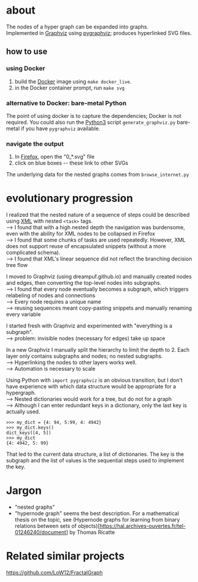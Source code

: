 # about
The nodes of a hyper graph can be expanded into graphs.   
Implemented in [Graphviz](https://graphviz.org/) using [pygraphviz](https://pygraphviz.github.io/); produces hyperlinked SVG files.

## how to use

### using Docker
1. build the [Docker](https://www.docker.com/) image using `make docker_live`.
1. in the Docker container prompt, run `make svg`
### alternative to Docker: bare-metal Python
The point of using docker is to capture the dependencies; Docker is not required. You could also run the [Python3](https://www.python.org/downloads/) script `generate_graphviz.py` bare-metal if you have `pygraphviz` available.
### navigate the output
1. In [Firefox](https://www.mozilla.org/en-US/firefox/new/), open the "0_*.svg" file
1. click on blue boxes -- these link to other SVGs

The underlying data for the nested graphs comes from `browse_internet.py`

# evolutionary progression


I realized that the nested nature of a sequence of steps could be described using [XML](https://en.wikipedia.org/wiki/XML) with nested `<task>` tags.   
--> I found that with a high nested depth the navigation was burdensome, even with the ability for XML nodes to be collapsed in Firefox   
--> I found that some chunks of tasks are used repeatedly. However, XML does not support reuse of encapsulated snippets (without a more complicated schema).   
--> I found that XML's linear sequence did not reflect the branching decision tree flow

I moved to Graphviz (using dreampuf.github.io) and manually created nodes and edges, then converting the top-level nodes into subgraphs.    
--> I found that every node eventually becomes a subgraph, which triggers relabeling of nodes and connections   
--> Every node requires a unique name    
--> reusing sequences meant copy-pasting snippets and manually renaming every variable

I started fresh with Graphviz and experimented with "everything is a subgraph".   
--> problem: invisible nodes (necessary for edges) take up space

In a new Graphviz I manually split the hierarchy to limit the depth to 2. Each layer only contains subgraphs and nodes; no nested subgraphs.    
--> Hyperlinking the nodes to other layers works well.    
--> Automation is necessary to scale

Using Python with `import pygraphviz` is an obvious transition, but I don't have experience with which data structure
would be appropriate for a hypergraph.     
--> Nested dictionaries would work for a tree, but do not for a graph    
--> Although I can enter redundant keys in a dictionary, only the last key is actually used.

    >>> my_dict = {4: 94, 5:99, 4: 4942}
    >>> my_dict.keys()
    dict_keys([4, 5])
    >>> my_dict
    {4: 4942, 5: 99}

That led to the current data structure, a list of dictionaries. The key is the subgraph and the list of values is the sequential steps used to implement the key.


# Jargon

* "nested graphs" 
* "hypernode graph" seems the best description. For a mathematical thesis on the topic, see (Hypernode graphs for learning from binary relations between sets of objects)[https://hal.archives-ouvertes.fr/tel-01246240/document] by Thomas Ricatte

# Related similar projects

https://github.com/LoW12/FractalGraph
